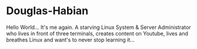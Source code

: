 # Douglas-Habian
Hello World... It's me again. A starving Linux System &amp; Server Administrator who lives in front of three terminals, creates content on Youtube, lives and breathes Linux and want's to never stop learning it... 
